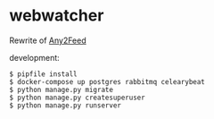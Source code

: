 # webwatcher

Rewrite of [Any2Feed](https://bitbucket.org/seler/any2feed)

development:

    $ pipfile install
    $ docker-compose up postgres rabbitmq celearybeat
    $ python manage.py migrate
    $ python manage.py createsuperuser
    $ python manage.py runserver

